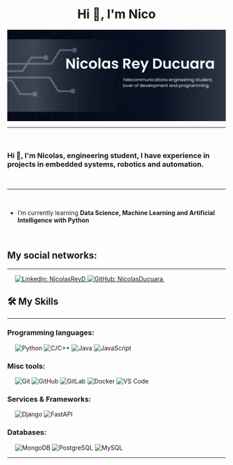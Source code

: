 <h1 align="center">Hi 👋, I'm Nico</h1>

<img src="https://github.com/NicolasDucuara/NicolasDucuara/blob/main/header.png" align="center" alt="nicolas header image">

-------------------
&emsp;
<h3 align="left">Hi 👋, I'm Nicolas, engineering student, I have experience in projects in embedded systems, robotics and automation.</h3>
&emsp;

-------------------
&emsp;

- I’m currently learning **Data Science, Machine Learning and Artificial Intelligence with Python**

&emsp;

## My social networks:
-------------------

&emsp;
<a href="https://www.linkedin.com/in/nicolasreyd/">
    ![Linkedin: NicolasReyD](https://img.shields.io/badge/-berkeli-blue?style=flat-square&logo=Linkedin&logoColor=white)
</a>
<a href="https://github.com/NicolasDucuara/NicolasDucuara">
    ![GitHub: NicolasDucuara](https://img.shields.io/badge/LinkedIn-Connect-blue)
</a>
&emsp;

## 🛠️ My Skills
-------------------
### Programming languages:
&emsp;
![Python](https://img.shields.io/badge/-Python-000?&logo=Python)
![C/C++](https://img.shields.io/badge/-C++-blue?logo=cplusplus)
![Java](https://img.shields.io/badge/Java-ED8B00?style=for-the-badge&logo=openjdk&logoColor=white)
![JavaScript](https://img.shields.io/badge/-JavaScript-000?&logo=JavaScript)

### Misc tools:
&emsp;
![Git](https://img.shields.io/badge/-Git-000?&logo=Git)
![GitHub](https://img.shields.io/badge/-GitHub-000?&logo=GitHub)
![GitLab](https://img.shields.io/badge/-GitLab-000?&logo=GitLab)
![Docker](https://img.shields.io/badge/-Docker-000?&logo=Docker)
![VS Code](https://img.shields.io/badge/-VS%20Code-000?&logo=Visual-Studio-Code)

### Services & Frameworks: 
&emsp;
![Django](https://img.shields.io/badge/-Django-000?&logo=Django)
![FastAPI](https://img.shields.io/badge/-FastAPI-000?&logo=FastAPI)

### Databases:
&emsp;
![MongoDB](https://img.shields.io/badge/-MongoDB-000?&logo=MongoDB)
![PostgreSQL](https://img.shields.io/badge/-PostgreSQL-000?&logo=PostgreSQL)
![MySQL](https://img.shields.io/badge/-MySQL-000?&logo=MySQL)


------
